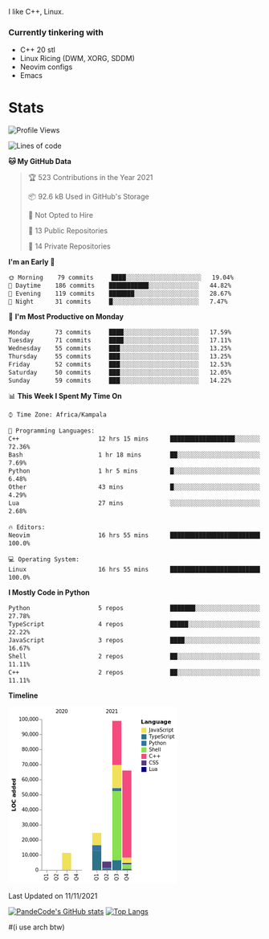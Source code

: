 I like C++, Linux.
### Currently tinkering with
 - C++ 20 stl
 - Linux Ricing (DWM, XORG, SDDM)
 - Neovim configs
 - Emacs

# Stats
<!--START_SECTION:waka-->
![Profile Views](http://img.shields.io/badge/Profile%20Views-5-blue)

![Lines of code](https://img.shields.io/badge/From%20Hello%20World%20I%27ve%20Written-206342%20lines%20of%20code-blue)

**🐱 My GitHub Data** 

> 🏆 523 Contributions in the Year 2021
 > 
> 📦 92.6 kB Used in GitHub's Storage 
 > 
> 🚫 Not Opted to Hire
 > 
> 📜 13 Public Repositories 
 > 
> 🔑 14 Private Repositories  
 > 
**I'm an Early 🐤** 

```text
🌞 Morning    79 commits     ████░░░░░░░░░░░░░░░░░░░░░   19.04% 
🌆 Daytime    186 commits    ███████████░░░░░░░░░░░░░░   44.82% 
🌃 Evening    119 commits    ███████░░░░░░░░░░░░░░░░░░   28.67% 
🌙 Night      31 commits     █░░░░░░░░░░░░░░░░░░░░░░░░   7.47%

```
📅 **I'm Most Productive on Monday** 

```text
Monday       73 commits     ████░░░░░░░░░░░░░░░░░░░░░   17.59% 
Tuesday      71 commits     ████░░░░░░░░░░░░░░░░░░░░░   17.11% 
Wednesday    55 commits     ███░░░░░░░░░░░░░░░░░░░░░░   13.25% 
Thursday     55 commits     ███░░░░░░░░░░░░░░░░░░░░░░   13.25% 
Friday       52 commits     ███░░░░░░░░░░░░░░░░░░░░░░   12.53% 
Saturday     50 commits     ███░░░░░░░░░░░░░░░░░░░░░░   12.05% 
Sunday       59 commits     ███░░░░░░░░░░░░░░░░░░░░░░   14.22%

```


📊 **This Week I Spent My Time On** 

```text
⌚︎ Time Zone: Africa/Kampala

💬 Programming Languages: 
C++                      12 hrs 15 mins      ██████████████████░░░░░░░   72.36% 
Bash                     1 hr 18 mins        ██░░░░░░░░░░░░░░░░░░░░░░░   7.69% 
Python                   1 hr 5 mins         █░░░░░░░░░░░░░░░░░░░░░░░░   6.48% 
Other                    43 mins             █░░░░░░░░░░░░░░░░░░░░░░░░   4.29% 
Lua                      27 mins             ░░░░░░░░░░░░░░░░░░░░░░░░░   2.68%

🔥 Editors: 
Neovim                   16 hrs 55 mins      █████████████████████████   100.0%

💻 Operating System: 
Linux                    16 hrs 55 mins      █████████████████████████   100.0%

```

**I Mostly Code in Python** 

```text
Python                   5 repos             ███████░░░░░░░░░░░░░░░░░░   27.78% 
TypeScript               4 repos             █████░░░░░░░░░░░░░░░░░░░░   22.22% 
JavaScript               3 repos             ████░░░░░░░░░░░░░░░░░░░░░   16.67% 
Shell                    2 repos             ██░░░░░░░░░░░░░░░░░░░░░░░   11.11% 
C++                      2 repos             ██░░░░░░░░░░░░░░░░░░░░░░░   11.11%

```


**Timeline**

![Chart not found](https://raw.githubusercontent.com/PandeCode/PandeCode/main/charts/bar_graph.png) 


 Last Updated on 11/11/2021
<!--END_SECTION:waka-->
[![PandeCode's GitHub stats](https://github-readme-stats.vercel.app/api?username=PandeCode&theme=dracula&hide_border=true&show_icons=true)](https://github.com/anuraghazra/github-readme-stats)
[![Top Langs](https://github-readme-stats.vercel.app/api/top-langs/?username=PandeCode&layout=compact&theme=dracula&hide_border=true)](https://github.com/anuraghazra/github-readme-stats)


#(i use arch btw)
